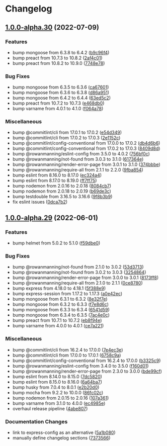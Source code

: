 # Changelog

## [1.0.0-alpha.30](https://github.com/rowanmanning/app/compare/v1.0.0-alpha.29...v1.0.0-alpha.30) (2022-07-09)


### Features

* bump mongoose from 6.3.8 to 6.4.2 ([b9c96f4](https://github.com/rowanmanning/app/commit/b9c96f4d2fbe01850ccb8660ba92a04322e0530b))
* bump preact from 10.7.3 to 10.8.2 ([2af4c01](https://github.com/rowanmanning/app/commit/2af4c01ce85217f3ff21e35558bde24a1232322b))
* bump preact from 10.8.2 to 10.9.0 ([7748e78](https://github.com/rowanmanning/app/commit/7748e788815f9192fb52e09b6694f56999a2fb22))


### Bug Fixes

* bump mongoose from 6.3.5 to 6.3.6 ([ca67601](https://github.com/rowanmanning/app/commit/ca67601a10cc7cab076bfdc14c59b3991e2ccd3d))
* bump mongoose from 6.3.6 to 6.3.8 ([d86a951](https://github.com/rowanmanning/app/commit/d86a9512f3afd8d2a265a4120ccaaf0e399e2528))
* bump mongoose from 6.4.2 to 6.4.4 ([63ed5c2](https://github.com/rowanmanning/app/commit/63ed5c2018294a29bffccba38f63cbc6603f4c35))
* bump preact from 10.7.2 to 10.7.3 ([e468db0](https://github.com/rowanmanning/app/commit/e468db0b016b9e18960b2ff8c681ba7c4e80807e))
* bump varname from 4.0.1 to 4.1.0 ([f064a78](https://github.com/rowanmanning/app/commit/f064a783d0431b19487fe38ce65d1445faa94080))


### Miscellaneous

* bump @commitlint/cli from 17.0.1 to 17.0.2 ([e54d349](https://github.com/rowanmanning/app/commit/e54d349076c2bbfdc39374eb8eb9672e6026bc5a))
* bump @commitlint/cli from 17.0.2 to 17.0.3 ([2e1152c](https://github.com/rowanmanning/app/commit/2e1152c65729b98c15c3b4f15692e0ac2ce6678f))
* bump @commitlint/config-conventional from 17.0.0 to 17.0.2 ([db4d6b6](https://github.com/rowanmanning/app/commit/db4d6b68ee94a29945321087fb3844dc1b79333d))
* bump @commitlint/config-conventional from 17.0.2 to 17.0.3 ([8409d8d](https://github.com/rowanmanning/app/commit/8409d8dcd737f503736fcddc66d820f9cdaf4eab))
* bump @rowanmanning/eslint-config from 3.5.0 to 4.0.2 ([756bf0c](https://github.com/rowanmanning/app/commit/756bf0c4f49eccbb6aedaada41f812a98664f96b))
* bump @rowanmanning/not-found from 3.0.3 to 3.1.0 ([617364e](https://github.com/rowanmanning/app/commit/617364eaf3463b4c5f5ea60f0c5fa5bca297273b))
* bump @rowanmanning/render-error-page from 3.0.1 to 3.1.0 ([374bbbe](https://github.com/rowanmanning/app/commit/374bbbea7730ee8463749837c34058416818e112))
* bump @rowanmanning/require-all from 2.1.1 to 2.2.0 ([9fba854](https://github.com/rowanmanning/app/commit/9fba8549509bffa9c2d4dd2ba939acd03fce7e32))
* bump eslint from 8.16.0 to 8.17.0 ([ec324a4](https://github.com/rowanmanning/app/commit/ec324a45f69fa63bb86066fd1838c14299072ea5))
* bump eslint from 8.17.0 to 8.19.0 ([ff7ff75](https://github.com/rowanmanning/app/commit/ff7ff75a762970f2e07e68d6b1b4c3fceffb12b7))
* bump nodemon from 2.0.16 to 2.0.18 ([8084cb7](https://github.com/rowanmanning/app/commit/8084cb7ab440f49fd1c47ad4a870c32a8d8e66b5))
* bump nodemon from 2.0.18 to 2.0.19 ([b69de3c](https://github.com/rowanmanning/app/commit/b69de3c6369f347bb43d0c051548eb5203e2d420))
* bump testdouble from 3.16.5 to 3.16.6 ([9f8b3b9](https://github.com/rowanmanning/app/commit/9f8b3b97e8fe6c0570219cad48f0e63899e09d16))
* fix eslint issues ([0dca7b2](https://github.com/rowanmanning/app/commit/0dca7b27dd845894b0f0d95bc7ecd39120ab42ba))

## [1.0.0-alpha.29](https://github.com/rowanmanning/app/compare/v1.0.0-alpha.28...v1.0.0-alpha.29) (2022-06-01)


### Features

* bump helmet from 5.0.2 to 5.1.0 ([f59dbe0](https://github.com/rowanmanning/app/commit/f59dbe09d686709c2e044d88aa22f7ea24c13668))


### Bug Fixes

* bump @rowanmanning/not-found from 2.1.0 to 3.0.2 ([53d3713](https://github.com/rowanmanning/app/commit/53d371338bb07b47b573d4c0a46ea6d8825b7db9))
* bump @rowanmanning/not-found from 3.0.2 to 3.0.3 ([3254864](https://github.com/rowanmanning/app/commit/3254864dca3721a60cca5e6a8ba91f44a0f86345))
* bump @rowanmanning/render-error-page from 3.0.0 to 3.0.1 ([8173ff8](https://github.com/rowanmanning/app/commit/8173ff85615e27f7f377378cb6e7bb20bf58e544))
* bump @rowanmanning/require-all from 2.1.0 to 2.1.1 ([0ce8780](https://github.com/rowanmanning/app/commit/0ce8780a40adfd6932478e9f90fc7ad80df371fb))
* bump express from 4.18.0 to 4.18.1 ([5f388e9](https://github.com/rowanmanning/app/commit/5f388e9ad9ddb201695b4674d0859c55a5ffe157))
* bump express-session from 1.17.2 to 1.17.3 ([a0e42ec](https://github.com/rowanmanning/app/commit/a0e42ec5b01d1989780719bc7296be8f7a7b7519))
* bump mongoose from 6.3.1 to 6.3.2 ([8e32f7e](https://github.com/rowanmanning/app/commit/8e32f7ee45cea3e2b97b42d7707432c197d25556))
* bump mongoose from 6.3.2 to 6.3.3 ([f7e8d6c](https://github.com/rowanmanning/app/commit/f7e8d6c36e1121995eaa2ac09b241ee4eac92532))
* bump mongoose from 6.3.3 to 6.3.4 ([6541d59](https://github.com/rowanmanning/app/commit/6541d59f941e1078448585e1b90fec224561c3e4))
* bump mongoose from 6.3.4 to 6.3.5 ([7ac4e0c](https://github.com/rowanmanning/app/commit/7ac4e0cdaddc56826378785938a610b217b8ac89))
* bump preact from 10.7.1 to 10.7.2 ([eb8f94e](https://github.com/rowanmanning/app/commit/eb8f94eb6d3423694402d2eafa2f95f413c1d091))
* bump varname from 4.0.0 to 4.0.1 ([ce7a221](https://github.com/rowanmanning/app/commit/ce7a221cca73a67fada6111a93727996cb0a9bb6))


### Miscellaneous

* bump @commitlint/cli from 16.2.4 to 17.0.0 ([7e4ec3e](https://github.com/rowanmanning/app/commit/7e4ec3e2838799e41a5d0b23c31621b23b433281))
* bump @commitlint/cli from 17.0.0 to 17.0.1 ([6758c9a](https://github.com/rowanmanning/app/commit/6758c9a2f1c54fdef2606925af95402c5e4d96a5))
* bump @commitlint/config-conventional from 16.2.4 to 17.0.0 ([b3325c9](https://github.com/rowanmanning/app/commit/b3325c95421bad338a3560bb1189f36f228ee6e2))
* bump @rowanmanning/eslint-config from 3.4.0 to 3.5.0 ([f160d01](https://github.com/rowanmanning/app/commit/f160d0188e65d7d26c53c1b6abe9c99d1dba5cab))
* bump @rowanmanning/render-error-page from 2.3.0 to 3.0.0 ([bde99cf](https://github.com/rowanmanning/app/commit/bde99cf281a8455fa275778be8752e515061b312))
* bump eslint from 8.14.0 to 8.15.0 ([7dc5820](https://github.com/rowanmanning/app/commit/7dc58201ac28fd71da00de23c8e164dacf03e7db))
* bump eslint from 8.15.0 to 8.16.0 ([6a64ba7](https://github.com/rowanmanning/app/commit/6a64ba700934dc526b9f782ca7c2d0b60bfe0b8d))
* bump husky from 7.0.4 to 8.0.1 ([e2b20d0](https://github.com/rowanmanning/app/commit/e2b20d0e72a8d9c13c475ca8f3574cc412759aa8))
* bump mocha from 9.2.2 to 10.0.0 ([86fc02c](https://github.com/rowanmanning/app/commit/86fc02c2e7c4e362de489f3e3bc3250bec375bc0))
* bump nodemon from 2.0.15 to 2.0.16 ([107a361](https://github.com/rowanmanning/app/commit/107a361af9481c70ac924b3c2b01e9c887a34381))
* bump varname from 3.1.0 to 4.0.0 ([ec4985e](https://github.com/rowanmanning/app/commit/ec4985e44d6b9ea8352ca0fbf6215c6864b8613c))
* overhaul release pipeline ([4abe807](https://github.com/rowanmanning/app/commit/4abe807ee8c94a25a0663722e8ef16afa5211b65))


### Documentation Changes

* link to express-config as an alternative ([5a1b080](https://github.com/rowanmanning/app/commit/5a1b080dc6c121ad278b40ef228f1fab6b810e79))
* manually define changelog sections ([7373566](https://github.com/rowanmanning/app/commit/737356665880038b14b40e7de8370dcca6f14f8a))
